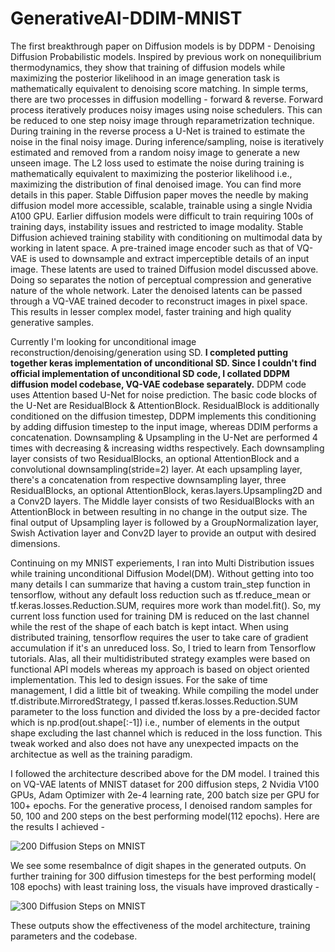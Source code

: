 # GenerativeAI-DDIM-MNIST

The first breakthrough paper on Diffusion models is by DDPM - Denoising Diffusion Probabilistic models. Inspired by previous work on nonequilibrium thermodynamics, they show that training of diffusion models while maximizing the posterior likelihood in an image generation task is mathematically equivalent to denoising score matching. In simple terms, there are two processes in diffusion modelling - forward & reverse. Forward process iteratively produces noisy images using noise schedulers. This can be reduced to one step noisy image through reparametrization technique. During training in the reverse process a U-Net is trained to estimate the noise in the final noisy image. During inference/sampling, noise is iteratively estimated and removed from a random noisy image to generate a new unseen image. The L2 loss used to estimate the noise during training is mathematically equivalent to maximizing the posterior likelihood i.e., maximizing the distribution of final denoised image. You can find more details in this paper. Stable Diffusion paper moves the needle by making diffusion model more accessible, scalable, trainable using a single Nvidia A100 GPU. Earlier diffusion models were difficult to train requiring 100s of training days, instability issues and restricted to image modality. Stable Diffusion achieved training stability with conditioning on multimodal data by working in latent space. A pre-trained image encoder such as that of VQ-VAE is used to downsample and extract imperceptible details of an input image. These latents are used to trained Diffusion model discussed above. Doing so separates the notion of perceptual compression and generative nature of the whole network. Later the denoised latents can be passed through a VQ-VAE trained decoder to reconstruct images in pixel space. This results in lesser complex model, faster training and high quality generative samples.

Currently I'm looking for unconditional image reconstruction/denoising/generation using SD. **I completed putting together keras implementation of unconditional SD. Since I couldn't find official implementation of unconditional SD code, I collated DDPM diffusion model codebase, VQ-VAE codebase separately.** DDPM code uses Attention based U-Net for noise prediction. The basic code blocks of the U-Net are ResidualBlock & AttentionBlock. ResidualBlock is additionally conditioned on the diffusion timestep, DDPM implements this conditioning by adding diffusion timestep to the input image, whereas DDIM performs a concatenation. Downsampling & Upsampling in the U-Net are performed 4 times with decreasing & increasing widths respectively. Each downsampling layer consists of two ResidualBlocks, an optional AttentionBlock and a convolutional downsampling(stride=2) layer. At each upsampling layer, there's a concatenation from respective downsampling layer, three ResidualBlocks, an optional AttentionBlock, keras.layers.Upsampling2D and a Conv2D layers. The Middle layer consists of two ResidualBlocks with an AttentionBlock in between resulting in no change in the output size. The final output of Upsampling layer is followed by a GroupNormalization layer, Swish Activation layer and Conv2D layer to provide an output with desired dimensions.

Continuing on my MNIST experiements, I ran into Multi Distribution issues while training unconditional Diffusion Model(DM). Without getting into too many details I can summarize that having a custom train_step function in tensorflow, without any default loss reduction such as tf.reduce_mean or tf.keras.losses.Reduction.SUM, requires more work than model.fit(). So, my current loss function used for training DM is reduced on the last channel while the rest of the shape of each batch is kept intact. When using distributed training, tensorflow requires the user to take care of gradient accumulation if it's an unreduced loss. So, I tried to learn from Tensorflow tutorials. Alas, all their multidistributed strategy examples were based on functional API models whereas my approach is based on object oriented implementation. This led to design issues. For the sake of time management, I did a little bit of tweaking. While compiling the model under tf.distribute.MirroredStrategy, I passed tf.keras.losses.Reduction.SUM parameter to the loss function and divided the loss by a pre-decided factor which is np.prod(out.shape[:-1]) i.e., number of elements in the output shape excluding the last channel which is reduced in the loss function. This tweak worked and also does not have any unexpected impacts on the architectue as well as the training paradigm.

I followed the architecture described above for the DM model. I trained this on VQ-VAE latents of MNIST dataset for 200 diffusion steps, 2 Nvidia V100 GPUs, Adam Optimizer with 2e-4 learning rate, 200 batch size per GPU for 100+ epochs. For the generative process, I denoised random samples for 50, 100 and 200 steps on the best performing model(112 epochs). Here are the results I achieved -

![200 Diffusion Steps on MNIST](https://github.com/lb-97/dipy/blob/blog_branch_week5/doc/_static/DM-MNIST-112epoch.png)

We see some resembalnce of digit shapes in the generated outputs. On further training for 300 diffusion timesteps for the best performing model( 108 epochs) with least training loss, the visuals have improved drastically -

![300 Diffusion Steps on MNIST](https://github.com/lb-97/dipy/blob/blog_branch_week5/doc/_static/DM-MNIST-DDIM300-108epoch.png)

These outputs show the effectiveness of the model architecture, training parameters and the codebase.

